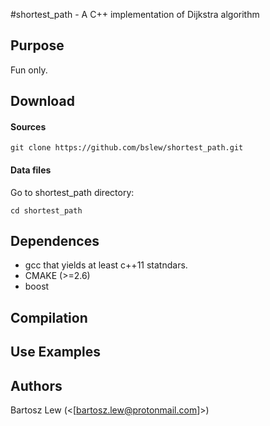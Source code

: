 #shortest_path - A C++ implementation of Dijkstra algorithm

## Purpose
Fun only.

## Download

#### Sources
	git clone https://github.com/bslew/shortest_path.git
	
#### Data files
Go to shortest_path directory:

	cd shortest_path


## Dependences
- gcc that yields at least c++11 statndars.
- CMAKE (>=2.6)
- boost

## Compilation



## Use Examples

## Authors
Bartosz Lew (<[bartosz.lew@protonmail.com]>)
